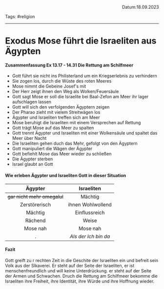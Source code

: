 <p align="right">Datum:18.09.2023</p>

Tags: #religion 

---

# Exodus Mose führt die Israeliten aus Ägypten
#### Zusammenfassung Ex 13.17 - 14.31 Die Rettung am Schilfmeer
- Gott führt sie nicht ins Philisterland um ein Kriegserlebnis zu verhindern
- Sie zogen los, durch die Wüste des roten Meeres
- Mose nimmt die Gebeine Josef's mit
- Der Herr zeigt ihnen den Weg als Wolken/Feuersäule
- Gott sagt Mose er soll die Israelite bei Baal-Zefon am Meer ihr lager aufschlagen lassen
- Gott will sich den verfolgenden Ägyptern zeigen
- Der Pharao zieht mit vielem Streitwägen los
- Ägypter und Israeliten treffen sich am Meer
- Mose beruhigt die Israeliten mit einem Versprechen auf Rettung
- Gott trägt Mose auf das Meer zu spalten
- Gott trennt Ägypter und Israeliten mit einer Wolkensäule und spaltet das Meer über Nacht
- Die Israeliten gehen duch das Mehr, gefolgt von den Ägyptern
- Gott manipuliert die Wägen der Ägypter
- Gott befiehlt Mose das Meer wieder zu schließen
- Die Ägypter sterben
- Israel glaubt an Gott

#### Wie erleben Ägypter und Israeliten Gott in dieser Situation
Ägypter | Israeliten
:-:|:-:
~~gar nicht mehr omegalul~~| Mächtig
Zerstörerisch|ihnen Wohlwollend
Mächtig| Einflussreich
Rächend| Weise
Mose nah| Mose nah
.| *Als der Ich bin da*

#### Fazit
Gott greift zu r rechten Zeit in die Geschite der Israeliten ein und befreit sein Volk aus der Slkaverei. Er steht auf der Seite der Israeliten, er ist menschenfreundlich und will keine Unterdrückung. er steht auf der Seite der Armen und Schwachen.
Druch die Rettung am Schilfmeer bekomme die Israeliten ihre Freiheit, ihre Identität, ihre Würde und ihre Hoffnung wieder.

